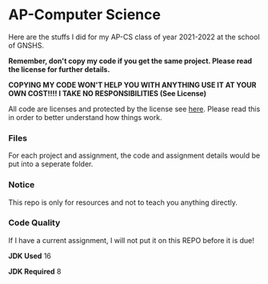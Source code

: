 # AP-Computer Science

Here are the stuffs I did for my AP-CS class of year 2021-2022 at the school of GNSHS.

**Remember, don't copy my code if you get the same project. Please read the license for further details.**

**COPYING MY CODE WON'T HELP YOU WITH ANYTHING USE IT AT YOUR OWN COST!!!! I TAKE NO RESPONSIBILITIES (See License)**

All code are licenses and protected by the license see [here](./LICENSE.md). Please read this in order to better understand how things work.

### Files
For each project and assignment, the code and assignment details would be put into a seperate folder.

### Notice

This repo is only for resources and not to teach you anything directly.

### Code Quality

If I have a current assignment, I will not put it on this REPO before it is due!

**JDK Used** 16

**JDK Required** 8
